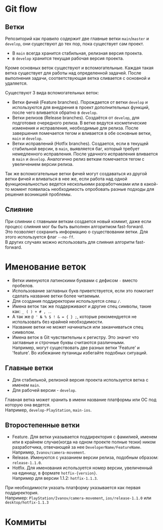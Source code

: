 # Git flow

## Ветки

Репозиторий как правило содержит две главные ветки `main`/`master` и `develop`, они существуют до тех пор, пока существует сам проект.  
- В `main` всегда хранится стабильная, релизная версия проекта. 
- в `develop` хранится текущая рабочая версия проекта.

Кроме основных веток существуют и вспомогательные. Каждая такая ветка существует для работы над определенной задачей. После выполнения задачи, соответствующая ветка сливается с основной и удаляется.

Существуют 3 вида вспомогательных веток:
- Ветки фичей (Feature branches). Порождается от ветки `develop` и используются для внедрения в проект дополнительных функций, после чего вливается обратно в `develop`.
- Ветки релизов (Release branches). Создаётся от `develop`, для подготовке очередного релиза. В ветке ведутся косметические изменения и исправления, необходимые для релиза. После завершения помечается тегом и вливается в обе основные ветки, `main` и `develop`.
- Ветки исправлений (Hotfix branches). Создается, если в текущей стабильной версии, в `main`, выявляется баг, который требует немедленного исправления. После удачного исправления вливается в `main` и `develop`. Аналогично релиз веткам помечается тегом с увеличением версии релиза.

Так же вспомогательные ветки фичей могут создаваться из другой ветки фичей и вливаться в нее же, если работа над одной функциональностью ведется несколькими разработчиками или в какой-то момент появилась необходимость опробовать разные подходы для решения возникшей проблемы.

## Слияние

При слиянии с главными веткам создается новый коммит, даже если процесс слияния мог бы быть выполнен алгоритмом fast-forward.  
Это позволяет сохранить информацию о существовании ветки. Для этого используется флаг `--no-ff`.  
В других случаях можно использовать для слияния алгоритм fast-forward.

# Именование веток

- Ветки именуются латинскими буквами с дефисом `-` вместо пробелов.  
- Использование заглавных букв приветствуется, если это помогает сделать название ветки более читаемым.  
- Для создания поддиректории используется слеш `/`.  
- Имена веток так же поддерживают и другие спец символы, такие как: `_ ( ) + # , .`.  
- А так же `@ ' № % $ ! & = { } ;`, которые рекомендуется не использовать без крайней необходимости.  
- Название ветки не может начинаться или заканчиваться спец символом.  
- Имена веток в Git чувствительны к регистру. Это значит что заглавные и строчные буквы считаются различными.  
Например, могут существовать две разных ветки 'Feature' и 'feature'. Во избежание путаницы избегайте подобных ситуаций.

## Главные ветки

- Для стабильной, релизной версия проекта используется ветка с именем `main`. 
- Для рабочей версии - `develop`.

Главная ветка может хранить в имени название платформы или ОС под которую она ведется.  
Например, `develop-PlayStation`, `main-ios`. 

## Второстепенные ветки

- Feature. Для ветки указывается поддиректория с фамилией, именем или в крайнем случае(когда на одном проекте полные тезки) ником разработчика, отвечающей за нее `DeveloperName/FeatureName`.  
Например, `Ivanov/camera-movement`.  
- Release. Именуются с указанием версии релиза, подобным образом: `release-1.1.0`.   
- Hotfix. Для именования используется номер версии, увеличенный на единицу, в формате `hotfix-{version}`.  
Например для версии 1.1.2: `hotfix-1.1.3`.

При необходимости указать платформу указывается как первая поддиректория.  
Например: `PlayStation/Ivanov/camera-movement`, `ios/release-1.1.0` или `desktop/hotfix-1.1.3`

# Коммиты

